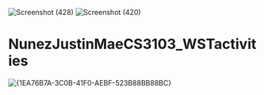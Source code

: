 ![Screenshot (428)](https://github.com/user-attachments/assets/0ca8312b-314b-45ea-b493-c7250fc9dae1)
![Screenshot (420)](https://github.com/user-attachments/assets/e86d0c70-e708-4b45-bfc9-dd95f0978a85)
# NunezJustinMaeCS3103_WSTactivities
![{1EA76B7A-3C0B-41F0-AEBF-523B88BB88BC}](https://github.com/user-attachments/assets/c5946763-eb8c-4e10-ae0e-b6ce66f04b7d)
